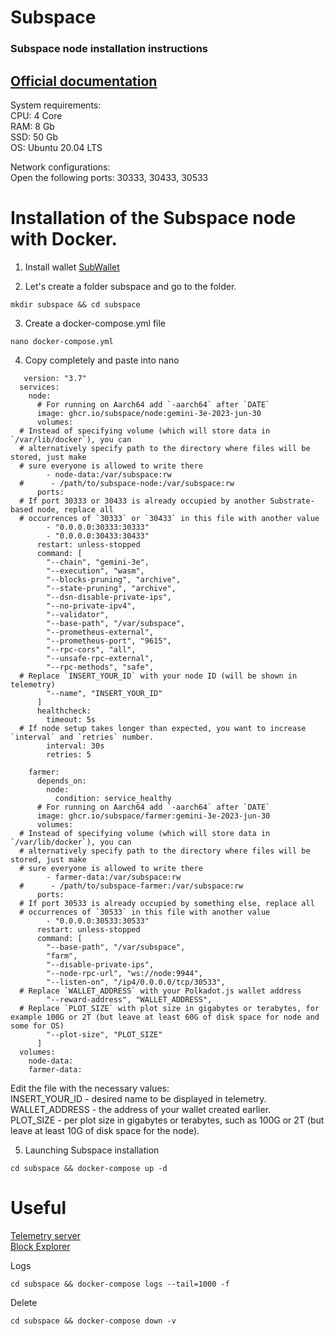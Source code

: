 # Subspace

### Subspace node installation instructions

## [Official documentation](https://docs.subspace.network/docs/protocol/substrate-cli#i-pre-requisites)

System requirements: </br>
CPU: 4 Core </br>
RAM: 8 Gb </br>
SSD: 50 Gb </br>
OS: Ubuntu 20.04 LTS </br> 

Network configurations: </br>
Open the following ports: 30333, 30433, 30533 </br>

# Installation of the Subspace node with Docker.

1. Install wallet [SubWallet](https://subwallet.app/)

2. Let's create a folder subspace and go to the folder.
```
mkdir subspace && cd subspace
```
3. Create a docker-compose.yml file
```
nano docker-compose.yml
```
4. Copy completely and paste into nano
```
   version: "3.7"
  services:
    node:
      # For running on Aarch64 add `-aarch64` after `DATE`
      image: ghcr.io/subspace/node:gemini-3e-2023-jun-30
      volumes:
  # Instead of specifying volume (which will store data in `/var/lib/docker`), you can
  # alternatively specify path to the directory where files will be stored, just make
  # sure everyone is allowed to write there
        - node-data:/var/subspace:rw
  #      - /path/to/subspace-node:/var/subspace:rw
      ports:
  # If port 30333 or 30433 is already occupied by another Substrate-based node, replace all
  # occurrences of `30333` or `30433` in this file with another value
        - "0.0.0.0:30333:30333"
        - "0.0.0.0:30433:30433"
      restart: unless-stopped
      command: [
        "--chain", "gemini-3e",
        "--execution", "wasm",
        "--blocks-pruning", "archive",
        "--state-pruning", "archive",
        "--dsn-disable-private-ips",
        "--no-private-ipv4",
        "--validator",
        "--base-path", "/var/subspace",
        "--prometheus-external",
        "--prometheus-port", "9615",
        "--rpc-cors", "all",
        "--unsafe-rpc-external",
        "--rpc-methods", "safe",
  # Replace `INSERT_YOUR_ID` with your node ID (will be shown in telemetry)
        "--name", "INSERT_YOUR_ID"
      ]
      healthcheck:
        timeout: 5s
  # If node setup takes longer than expected, you want to increase `interval` and `retries` number.
        interval: 30s
        retries: 5

    farmer:
      depends_on:
        node:
          condition: service_healthy
      # For running on Aarch64 add `-aarch64` after `DATE`
      image: ghcr.io/subspace/farmer:gemini-3e-2023-jun-30
      volumes:
  # Instead of specifying volume (which will store data in `/var/lib/docker`), you can
  # alternatively specify path to the directory where files will be stored, just make
  # sure everyone is allowed to write there
        - farmer-data:/var/subspace:rw
  #      - /path/to/subspace-farmer:/var/subspace:rw
      ports:
  # If port 30533 is already occupied by something else, replace all
  # occurrences of `30533` in this file with another value
        - "0.0.0.0:30533:30533"
      restart: unless-stopped
      command: [
        "--base-path", "/var/subspace",
        "farm",
        "--disable-private-ips",
        "--node-rpc-url", "ws://node:9944",
        "--listen-on", "/ip4/0.0.0.0/tcp/30533",
  # Replace `WALLET_ADDRESS` with your Polkadot.js wallet address
        "--reward-address", "WALLET_ADDRESS",
  # Replace `PLOT_SIZE` with plot size in gigabytes or terabytes, for example 100G or 2T (but leave at least 60G of disk space for node and some for OS)
        "--plot-size", "PLOT_SIZE"
      ]
  volumes:
    node-data:
    farmer-data:
```
Edit the file with the necessary values: </br>
INSERT_YOUR_ID - desired name to be displayed in telemetry. </br>
WALLET_ADDRESS - the address of your wallet created earlier. </br>
PLOT_SIZE - per plot size in gigabytes or terabytes, such as 100G or 2T (but leave at least 10G of disk space for the node). </br>


5. Launching Subspace installation
```
cd subspace && docker-compose up -d
```

# Useful
[Telemetry server](https://telemetry.subspace.network/#/0x9ee86eefc3cc61c71a7751bba7f25e442da2512f408e6286153b3ccc055dccf0) </br>
[Block Explorer](https://polkadot.js.org/apps/?rpc=wss%3A%2F%2Feu.gemini-1b.subspace.network%2Fws#/explorer) </br>

Logs
```
cd subspace && docker-compose logs --tail=1000 -f
```

Delete
```
cd subspace && docker-compose down -v
```
